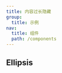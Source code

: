 ```yaml
---
title: 内容过长隐藏
group:
  title: 示例
nav:
  title: 组件
  path: /components
---
```


## Ellipsis

<code src="../demos/ellipsis.tsx" />
